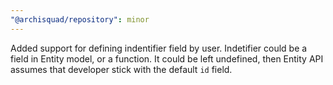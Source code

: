 ```yaml
---
"@archisquad/repository": minor
---
```


Added support for defining indentifier field by user. Indetifier could be a
field in Entity model, or a function. It could be left undefined, then Entity
API assumes that developer stick with the default `id` field.
